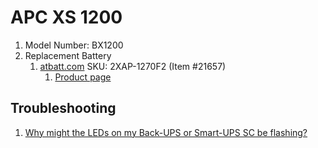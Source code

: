 # APC XS 1200

1. Model Number: BX1200
1. Replacement Battery
    1. [atbatt.com](../companies/atbatt.md) SKU: 2XAP-1270F2 (Item #21657)
        1. [Product page](http://www.atbatt.com/product/21657.asp)

## Troubleshooting

1. [Why might the LEDs on my Back-UPS or Smart-UPS SC be flashing?](http://www.apc.com/us/en/faqs/FA158816/)

